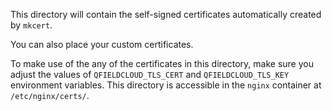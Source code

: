 This directory will contain the self-signed certificates automatically created by `mkcert`.

You can also place your custom certificates.

To make use of the any of the certificates in this directory, make sure you adjust the values of `QFIELDCLOUD_TLS_CERT` and `QFIELDCLOUD_TLS_KEY` environment variables.
This directory is accessible in the `nginx` container at `/etc/nginx/certs/`.
